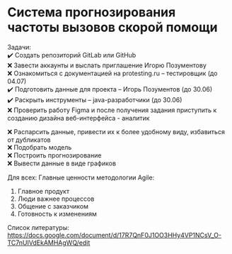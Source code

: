 # Система прогнозирования частоты вызовов скорой помощи

Задачи:  
:heavy_check_mark: Создать репозиторий GitLab или GitHub  
:x: Завести аккаунты и выслать приглашение Игорю Позументову  
:x: Ознакомиться с документацией на protesting.ru – тестировщик (до 04.07)  
:heavy_check_mark: Подготовить данные для проекта – Игорь Позументов (до 30.06)  
:heavy_check_mark: Раскрыть инструменты – java-разработчики (до 30.06)  
:x: Проверить работу Figma и после получения задания приступить к созданию дизайна веб-интерфейса - аналитик  

:x: Распарсить данные, привести их к более удобному виду, избавиться от дубликатов  
:x: Подобрать модель  
:x: Построить прогнозирование  
:x: Вывести данные в виде графиков  

Для всех:
Главные ценности методологии Agile:
1)	Главное продукт
2)	Люди важнее процессов
3)	Общение с заказчиком
4)	Готовность к изменениям

Список литературы:
https://docs.google.com/document/d/17R7QnF0J1OO3HHy4VP1NCsV_O-TC7nUIVdEkAMHAgWQ/edit
